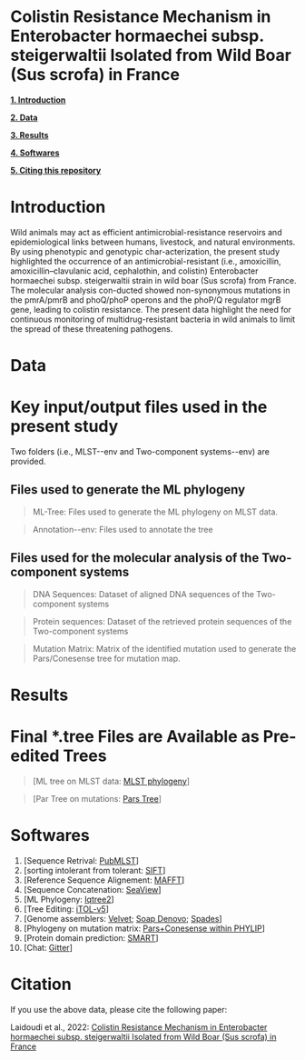 # Colistin Resistance Mechanism in Enterobacter hormaechei subsp. steigerwaltii Isolated from Wild Boar (Sus scrofa) in France


**[1. Introduction](#Introduction)**

**[2. Data](#Data)**

**[3. Results](#Results)**

**[4. Softwares](#Softwares)**

**[5. Citing this repository](#Citation)**



# Introduction
Wild animals may act as efficient antimicrobial-resistance reservoirs and epidemiological links between humans, livestock, and natural environments. By using phenotypic and genotypic char-acterization, the present study highlighted the occurrence of an antimicrobial-resistant (i.e., amoxicillin, amoxicillin–clavulanic acid, cephalothin, and colistin) Enterobacter hormaechei subsp. steigerwaltii strain in wild boar (Sus scrofa) from France. The molecular analysis con-ducted showed non-synonymous mutations in the pmrA/pmrB and  phoQ/phoP operons and the phoP/Q regulator mgrB gene, leading to colistin resistance. The present data highlight the need for continuous monitoring of multidrug-resistant bacteria in wild animals to limit the spread of these threatening pathogens.

# Data


# Key input/output files used in the present study

Two folders (i.e., MLST--env and Two-component systems--env) are provided.


## Files used to generate the ML phylogeny 

> ML-Tree: Files used to generate the ML phylogeny on MLST data.

> Annotation--env: Files used to annotate the tree




## Files used for the molecular analysis of the Two-component systems 

> DNA Sequences: Dataset of aligned DNA sequences of the Two-component systems 

> Protein sequences: Dataset of the retrieved protein sequences of the Two-component systems 

> Mutation Matrix: Matrix of the identified mutation used to generate the Pars/Conesense tree for mutation map.


# Results


# Final *.tree Files are Available as Pre-edited Trees 

> [ML tree on MLST data: [MLST phylogeny](https://itol.embl.de/tree/17614995190128331660146671)]

> [Par Tree on mutations: [Pars Tree](https://itol.embl.de/tree/4619364177282681660592756)]


# Softwares

1. [Sequence Retrival: [PubMLST](https://pubmlst.org/ecloacae/)]
2. [sorting intolerant from tolerant: [SIFT](https://sift.bii.a-star.edu.sg)] 
3. [Reference Sequence Alignement: [MAFFT](https://github.com/GSLBiotech/mafft.git)]
4. [Sequence Concatenation: [SeaView](http://doua.prabi.fr/software/seaview)] 
5. [ML Phylogeny: [Iqtree2](https://github.com/iqtree/iqtree2.git)] 
6. [Tree Editing: [iTOL-v5](https://github.com/iBiology/iTOL.git)]
7. [Genome assemblers: [Velvet](https://github.com/dzerbino/velvet.git); [Soap Denovo](https://github.com/yyabuki/docker-soap-denovo2.git); [Spades](https://github.com/ablab/spades.git)]
8. [Phylogeny on mutation matrix: [Pars+Conesense within PHYLIP](https://github.com/felsenst/phylip.git)]
9. [Protein domain prediction: [SMART](https://smart.embl.de)]
10. [Chat: [Gitter](https://matrix.to/#/#younes19laidoudi@gmail.com:matrix.org)]


# Citation
If you use the above data, please cite the following paper:

Laidoudi et al., 2022: [Colistin Resistance Mechanism in Enterobacter hormaechei subsp. steigerwaltii Isolated from Wild Boar (Sus scrofa) in France](https://doi.org/10.3390/pathogens11091022)

